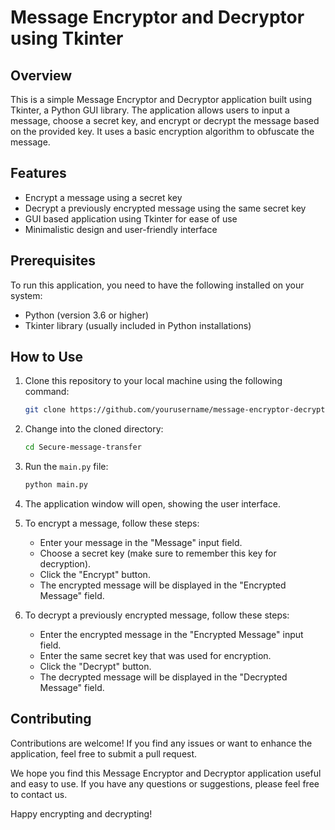 # Message Encryptor and Decryptor using Tkinter


## Overview

This is a simple Message Encryptor and Decryptor application built using Tkinter, a Python GUI library. The application allows users to input a message, choose a secret key, and encrypt or decrypt the message based on the provided key. It uses a basic encryption algorithm to obfuscate the message.

## Features

- Encrypt a message using a secret key
- Decrypt a previously encrypted message using the same secret key
- GUI based application using Tkinter for ease of use
- Minimalistic design and user-friendly interface

## Prerequisites

To run this application, you need to have the following installed on your system:

- Python (version 3.6 or higher)
- Tkinter library (usually included in Python installations)

## How to Use

1. Clone this repository to your local machine using the following command:

   ```bash
   git clone https://github.com/yourusername/message-encryptor-decryptor.git](https://github.com/Sandy056/Secure-message-transfer-.git
   ```

2. Change into the cloned directory:

   ```bash
   cd Secure-message-transfer
   ```

3. Run the `main.py` file:

   ```bash
   python main.py
   ```

4. The application window will open, showing the user interface.

5. To encrypt a message, follow these steps:
   - Enter your message in the "Message" input field.
   - Choose a secret key (make sure to remember this key for decryption).
   - Click the "Encrypt" button.
   - The encrypted message will be displayed in the "Encrypted Message" field.

6. To decrypt a previously encrypted message, follow these steps:
   - Enter the encrypted message in the "Encrypted Message" input field.
   - Enter the same secret key that was used for encryption.
   - Click the "Decrypt" button.
   - The decrypted message will be displayed in the "Decrypted Message" field.



## Contributing

Contributions are welcome! If you find any issues or want to enhance the application, feel free to submit a pull request.


We hope you find this Message Encryptor and Decryptor application useful and easy to use. If you have any questions or suggestions, please feel free to contact us.

Happy encrypting and decrypting!
